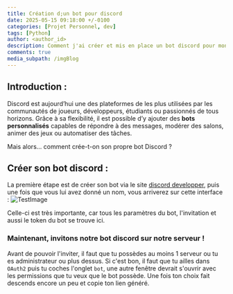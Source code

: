 ```yaml
---
title: Création d;un bot pour discord
date: 2025-05-15 09:18:00 +/-0100
categories: [Projet Personnel, dev]
tags: [Python]
author: <author_id>
description: Comment j'ai créer et mis en place un bot discord pour mon serveur
comments: true
media_subpath: /imgBlog
---
```



## Introduction :

Discord est aujourd’hui une des plateformes de les plus utilisées par les communautés de joueurs, développeurs, étudiants ou passionnés de tous horizons. Grâce à sa flexibilité, il est possible d’y ajouter des **bots personnalisés** capables de répondre à des messages, modérer des salons, animer des jeux ou automatiser des tâches.

Mais alors… comment crée-t-on son propre bot Discord ?


## Créer son bot discord :
La première étape est de créer son bot via le site [discord developper](https://discord.com/developers/application), puis une fois que vous lui avez donné un nom, vous arriverez sur cette interface :
![TestImage](/laykon4.github.io/imgBlog/application.png)

Celle-ci est très importante, car tous les paramètres du bot, l'invitation et aussi le token du bot se trouve ici.

### Maintenant, invitons notre bot discord sur notre serveur !
Avant de pouvoir l'inviter, il faut que tu possèdes au moins 1 serveur ou tu es administrateur ou plus dessus. Si c'est bon, il faut que tu ailles dans ```OAuth2``` puis tu coches l'onglet ```bot```, une autre fenêtre devrait s'ouvrir avec les permissions que tu veux que le bot possède. Une fois ton choix fait descends encore un peu et copie ton lien généré.
